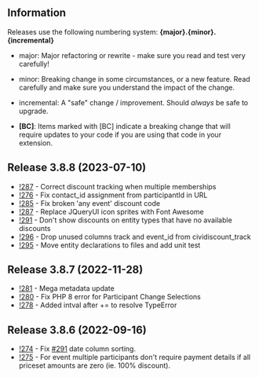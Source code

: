 ## Information

Releases use the following numbering system:
**{major}.{minor}.{incremental}**

* major: Major refactoring or rewrite - make sure you read and test very carefully!
* minor: Breaking change in some circumstances, or a new feature. Read carefully and make sure you understand the impact of the change.
* incremental: A "safe" change / improvement. Should *always* be safe to upgrade.

* **[BC]**: Items marked with [BC] indicate a breaking change that will require updates to your code if you are using that code in your extension.

## Release 3.8.8 (2023-07-10)

* [!287](https://lab.civicrm.org/extensions/cividiscount/-/merge_requests/287) - Correct discount tracking when multiple memberships
* [!276](https://lab.civicrm.org/extensions/cividiscount/-/merge_requests/276) - Fix contact_id assignment from participantId in URL
* [!285](https://lab.civicrm.org/extensions/cividiscount/-/merge_requests/285) - Fix broken 'any event' discount code
* [!287](https://lab.civicrm.org/extensions/cividiscount/-/merge_requests/287) - Replace JQueryUI icon sprites with Font Awesome
* [!291](https://lab.civicrm.org/extensions/cividiscount/-/merge_requests/291) - Don't show discounts on entity types that have no available discounts
* [!296](https://lab.civicrm.org/extensions/cividiscount/-/merge_requests/296) - Drop unused columns track and event_id from cividiscount_track
* [!295](https://lab.civicrm.org/extensions/cividiscount/-/merge_requests/295) - Move entity declarations to files and add unit test

## Release 3.8.7 (2022-11-28)

* [!281](https://lab.civicrm.org/extensions/cividiscount/-/merge_requests/281) - Mega metadata update
* [!280](https://lab.civicrm.org/extensions/cividiscount/-/merge_requests/280) - Fix PHP 8 error for Participant Change Selections
* [!278](https://lab.civicrm.org/extensions/cividiscount/-/merge_requests/278) - Added intval after += to resolve TypeError

## Release 3.8.6 (2022-09-16)


* [!274](https://lab.civicrm.org/extensions/cividiscount/-/merge_requests/274) - Fix [#291](https://lab.civicrm.org/extensions/cividiscount/-/issues/291) date column sorting.
* [!275](https://lab.civicrm.org/extensions/cividiscount/-/merge_requests/275) - For event multiple participants don't require payment details if all priceset amounts are zero (ie. 100% discount).


